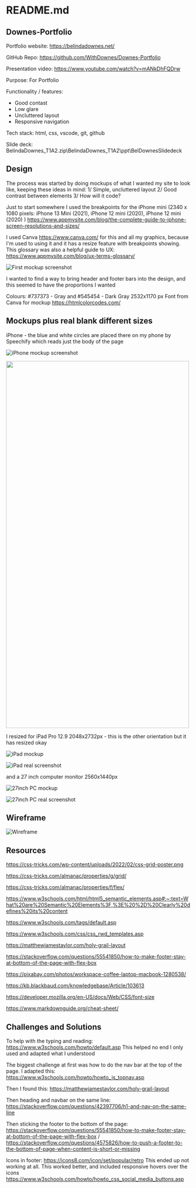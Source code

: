 # README.md

## Downes-Portfolio

Portfolio website: https://belindadownes.net/

GitHub Repo: https://github.com/WithDownes/Downes-Portfolio

Presentation video: https://www.youtube.com/watch?v=mANkDhFQDrw

Purpose: For Portfolio

Functionality / features: 
 - Good contast
 - Low glare
 - Uncluttered layout
 - Responsive navigation

Tech stack: html, css, vscode, git, github

Slide deck: BelindaDownes_T1A2.zip\BelindaDownes_T1A2\ppt\BelDownesSlidedeck

## Design

The process was started by doing mockups of what I wanted my site to look like, keeping these ideas in
mind:
1/ Simple, uncluttered layout
2/ Good contrast between elements
3/ How will it code?

Just to start somewhere I used the breakpoints for the iPhone mini (2340 x 1080 pixels: iPhone 13 Mini
(2021), iPhone 12 mini (2020), iPhone 12 mini (2020) ) https://www.appmysite.com/blog/the-complete-guide-to-iphone-screen-resolutions-and-sizes/

I used Canva https://www.canva.com/ for this and all my graphics, because I'm used to using it and it has
a resize feature with breakpoints showing.
This glossary was also a helpful guide to UX: https://www.appmysite.com/blog/ux-terms-glossary/

![First mockup screenshot](/src/images/pic1.png)

I wanted to find a way to bring header and footer bars into the design, and this seemed to have the
proportions I wanted

Colours: #737373 - Gray and #545454 - Dark Gray 2532x1170 px
Font from Canva for mockup
https://htmlcolorcodes.com/

## Mockups plus real blank different sizes

iPhone - the blue and white circles are placed there on my phone by Speechify which reads just the body
of the page

![iPhone mockup screenshot](/src/images/iphone_mockup.png)


<!--![iPhone real screenshot](/src/images/Screenshot_iphone_real.PNG)-->


<img src="/src/images/Screenshot_iphone_real.PNG" width="500" height="1000">


I resized for iPad Pro 12.9 2048x2732px - this is the other orientation but it has resized okay


![iPad mockup](/src/images/ipad_mockup.png)


![iPad real screenshot](/src/images/ipad_real.PNG)

and a 27 inch computer monitor 2560x1440px

![27inch PC mockup](/src/images/27pc_mockup.png)

![27inch PC real screenshot](/src/images/27pc_real.png)


## Wireframe

![Wireframe](/src/images/wireframe.jpg)


## Resources

https://css-tricks.com/wp-content/uploads/2022/02/css-grid-poster.png

https://css-tricks.com/almanac/properties/g/grid/

https://css-tricks.com/almanac/properties/f/flex/

https://www.w3schools.com/html/html5_semantic_elements.asp#:~:text=What%20are%20Semantic%20Elements%3F,%3E%20%2D%20Clearly%20defines%20its%20content

https://www.w3schools.com/tags/default.asp

https://www.w3schools.com/css/css_rwd_templates.asp

https://matthewjamestaylor.com/holy-grail-layout

https://stackoverflow.com/questions/55541850/how-to-make-footer-stay-at-bottom-of-the-page-with-flex-box

https://pixabay.com/photos/workspace-coffee-laptop-macbook-1280538/

https://kb.blackbaud.com/knowledgebase/Article/103613

https://developer.mozilla.org/en-US/docs/Web/CSS/font-size

https://www.markdownguide.org/cheat-sheet/


## Challenges and Solutions

To help with the typing and reading: https://www.w3schools.com/howto/default.asp This helped no end
I only used and adapted what I understood

The biggest challenge at first was how to do the nav bar at the top of the page. I adapted this:
https://www.w3schools.com/howto/howto_js_topnav.asp

Then I found this: https://matthewjamestaylor.com/holy-grail-layout

Then heading and navbar on the same line: https://stackoverflow.com/questions/42397706/h1-and-nav-on-the-same-line

Then sticking the footer to the bottom of the page: https://stackoverflow.com/questions/55541850/how-to-make-footer-stay-at-bottom-of-the-page-with-flex-box /
https://stackoverflow.com/questions/4575826/how-to-push-a-footer-to-the-bottom-of-page-when-content-is-short-or-missing

Icons in footer: https://icons8.com/icon/set/popular/retro This ended up not working at all.
This worked better, and included responsive hovers over the icons
https://www.w3schools.com/howto/howto_css_social_media_buttons.asp
